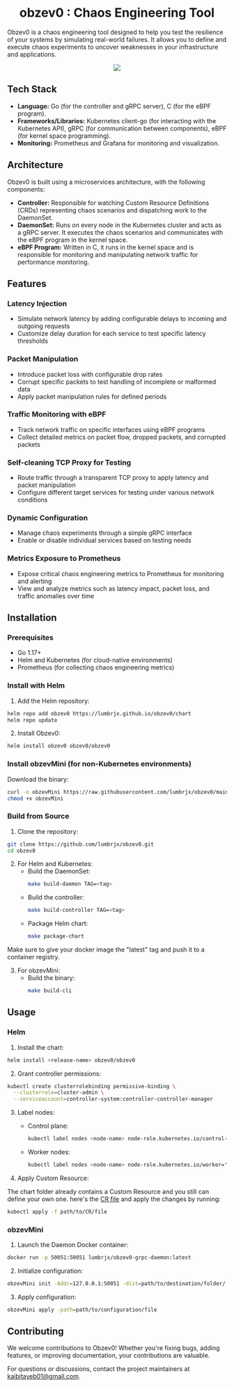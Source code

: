 <h1 align="center">obzev0 : Chaos Engineering Tool</h1>

<p align="center">

Obzev0 is a chaos engineering tool designed to help you test the resilience of your systems by simulating real-world failures. It allows you to define and execute chaos experiments to uncover weaknesses in your infrastructure and applications.
</p>

<p align="center">
  <img src="./assets/tn.jpg" />
</p>

## Tech Stack

- **Language:** Go (for the controller and gRPC server), C (for the eBPF program).
- **Frameworks/Libraries:** Kubernetes client-go (for interacting with the Kubernetes API), gRPC (for communication between components), eBPF (for kernel space programming).
- **Monitoring:** Prometheus and Grafana for monitoring and visualization.
## Architecture

Obzev0 is built using a microservices architecture, with the following components:

- **Controller:** Responsible for watching Custom Resource Definitions (CRDs) representing chaos scenarios and dispatching work to the DaemonSet.
- **DaemonSet:** Runs on every node in the Kubernetes cluster and acts as a gRPC server. It executes the chaos scenarios and communicates with the eBPF program in the kernel space.
- **eBPF Program:** Written in C, it runs in the kernel space and is responsible for monitoring and manipulating network traffic for performance monitoring.

## Features

### Latency Injection
- Simulate network latency by adding configurable delays to incoming and outgoing requests
- Customize delay duration for each service to test specific latency thresholds

### Packet Manipulation
- Introduce packet loss with configurable drop rates
- Corrupt specific packets to test handling of incomplete or malformed data
- Apply packet manipulation rules for defined periods

### Traffic Monitoring with eBPF
- Track network traffic on specific interfaces using eBPF programs
- Collect detailed metrics on packet flow, dropped packets, and corrupted packets

### Self-cleaning TCP Proxy for Testing
- Route traffic through a transparent TCP proxy to apply latency and packet manipulation
- Configure different target services for testing under various network conditions

### Dynamic Configuration
- Manage chaos experiments through a simple gRPC interface
- Enable or disable individual services based on testing needs

### Metrics Exposure to Prometheus
- Expose critical chaos engineering metrics to Prometheus for monitoring and alerting
- View and analyze metrics such as latency impact, packet loss, and traffic anomalies over time

## Installation

### Prerequisites
- Go 1.17+
- Helm and Kubernetes (for cloud-native environments)
- Prometheus (for collecting chaos engineering metrics)

### Install with Helm

1. Add the Helm repository:
```bash
helm repo add obzev0 https://lumbrjx.github.io/obzev0/chart
helm repo update
```

2. Install Obzev0:
```bash
helm install obzev0 obzev0/obzev0
```

### Install obzevMini (for non-Kubernetes environments)

Download the binary:
```bash
curl -o obzevMini https://raw.githubusercontent.com/lumbrjx/obzev0/main/cmd/cli/obzevMini
chmod +x obzevMini
```

### Build from Source

1. Clone the repository:
```bash
git clone https://github.com/lumbrjx/obzev0.git
cd obzev0
```

2. For Helm and Kubernetes:
   - Build the DaemonSet:
     ```bash
     make build-daemon TAG=<tag>
     ```
   - Build the controller:
     ```bash
     make build-controller TAG=<tag>
     ```
   - Package Helm chart:
     ```bash
     make package-chart
     ```
Make sure to give your docker image the "latest" tag and push it to a container registry.

3. For obzevMini:
   - Build the binary:
     ```bash
     make build-cli
     ```

## Usage

### Helm

1. Install the chart:
```bash
helm install <release-name> obzev0/obzev0
```

2. Grant controller permissions:
```bash
kubectl create clusterrolebinding permissive-binding \
  --clusterrole=cluster-admin \
  --serviceaccount=controller-system:controller-controller-manager
```

3. Label nodes:
   - Control plane:
     ```bash
     kubectl label nodes <node-name> node-role.kubernetes.io/control-plane=""
     ```
   - Worker nodes:
     ```bash
     kubectl label nodes <node-name> node-role.kubernetes.io/worker=""
     ```

4. Apply Custom Resource:

The chart folder already contains a Custom Resource and you still can define your own one. here's the [CR file](https://github.com/lumbrjx/obzev0/blob/main/chart/templates/obzev0resource.yaml) and apply the changes by running:

```bash
kubectl apply -f path/to/CR/file
```

### obzevMini

1. Launch the Daemon Docker container:
```bash
docker run -p 50051:50051 lumbrjx/obzev0-grpc-daemon:latest
```

2. Initialize configuration:
```bash
obzevMini init -Addr=127.0.0.1:50051 -dist=path/to/destination/folder/
```

3. Apply configuration:
```bash
obzevMini apply -path=path/to/configuration/file
```

## Contributing

We welcome contributions to Obzev0! Whether you're fixing bugs, adding features, or improving documentation, your contributions are valuable.

For questions or discussions, contact the project maintainers at kaibitayeb01@gmail.com.

